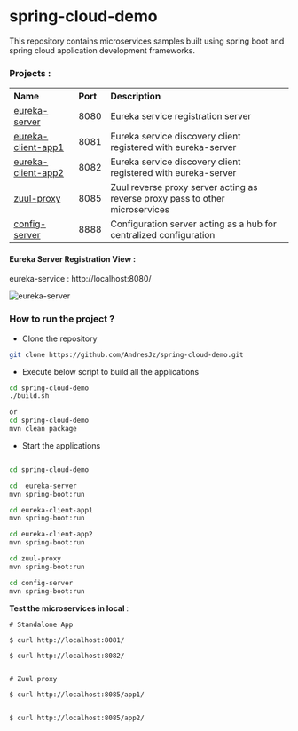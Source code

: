 # spring-cloud-demo

This repository contains microservices samples built using spring boot and spring cloud application development frameworks.

### Projects :

<table>
 <tr>
    <th style="text-align:left">Name</th>
    <th style="text-align:left">Port</th> 
    <th style="text-align:left">Description</th>
  </tr>
  <tr>
    <td><a href="/eureka-server"> eureka-server</a></td>
    <td>8080</td>
    <td>Eureka service registration server </td>
  </tr>
  <tr>
    <td><a href="/eureka-client-app1">eureka-client-app1</a></td>
    <td>8081</td>
    <td>Eureka service discovery client registered with eureka-server</td>
  </tr>
  <tr>
    <td><a href="/eureka-client-app2">eureka-client-app2</a></td>
    <td>8082</td>
    <td>Eureka service discovery client registered with eureka-server</td>
  </tr>
  <tr>
    <td><a href="/zuul-proxy">zuul-proxy</a></td>
    <td>8085</td>
    <td>Zuul reverse proxy server acting as reverse proxy pass to other microservices</td>
  </tr>

  <tr>
    <td><a href="/config-server">config-server</a></td>
    <td>8888</td>
    <td>Configuration server acting as a hub for centralized configuration</td>
  </tr>
  
</table>




#### Eureka Server Registration View :
 
 eureka-service : http://localhost:8080/ 

 ![eureka-server](images/eureka-server.png)
 

### How to run the project ? 

* Clone the repository

```sh
git clone https://github.com/AndresJz/spring-cloud-demo.git
```

* Execute below script to build all the applications

```sh 
cd spring-cloud-demo
./build.sh

or 
cd spring-cloud-demo
mvn clean package
```

* Start the applications

```sh

cd spring-cloud-demo

cd  eureka-server
mvn spring-boot:run

cd eureka-client-app1
mvn spring-boot:run

cd eureka-client-app2
mvn spring-boot:run

cd zuul-proxy
mvn spring-boot:run

cd config-server
mvn spring-boot:run

```

<b>Test the microservices in local </b>: 
 
```Shell
# Standalone App

$ curl http://localhost:8081/

$ curl http://localhost:8082/


# Zuul proxy

$ curl http://localhost:8085/app1/


$ curl http://localhost:8085/app2/

```

  